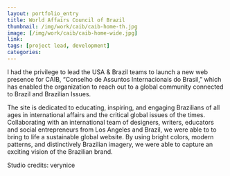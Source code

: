 ```yaml
---
layout: portfolio_entry
title: World Affairs Council of Brazil
thumbnail: /img/work/caib/caib-home-th.jpg
image: [/img/work/caib/caib-home-wide.jpg]
link: 
tags: [project lead, development]
categories:
---
```


I had the privilege to lead the USA & Brazil teams to launch a new web presence for CAIB, “Conselho de Assuntos Internacionais do Brasil,” which has enabled the organization to reach out to a global community connected to Brazil and Brazilian Issues.

The site is dedicated to educating, inspiring, and engaging Brazilians of all ages in international affairs and the critical global issues of the times. Collaborating with an international team of designers, writers, educators and social entrepreneurs from Los Angeles and Brazil, we were able to to bring to life a sustainable global website. By using bright colors, modern patterns, and distinctively Brazilian imagery, we were able to capture an exciting vision of the Brazilian brand.

Studio credits: verynice